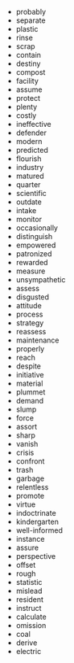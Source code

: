 - probably
- separate
- plastic
- rinse
- scrap
- contain
- destiny
- compost
- facility
- assume
- protect
- plenty
- costly
- ineffective
- defender
- modern
- predicted
- flourish
- industry
- matured
- quarter
- scientific
- outdate
- intake
- monitor
- occasionally
- distinguish
- empowered
- patronized
- rewarded
- measure
- unsympathetic
- assess
- disgusted
- attitude
- process
- strategy
- reassess
- maintenance
- properly
- reach
- despite
- initiative
- material
- plummet
- demand
- slump
- force
- assort
- sharp
- vanish
- crisis
- confront
- trash
- garbage
- relentless
- promote
- virtue
- indoctrinate
- kindergarten
- well-informed
- instance
- assure
- perspective
- offset
- rough
- statistic
- mislead
- resident
- instruct
- calculate
- omission
- coal
- derive
- electric